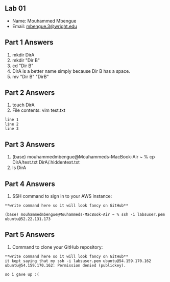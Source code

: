 ## Lab 01

- Name: Mouhammed Mbengue
- Email: mbengue.3@wright.edu

## Part 1 Answers

1.  mkdir DirA
2. mkdir "Dir B"
3. cd "Dir B"
4. DirA is a better name simply because Dir B has a space. 
5. mv "Dir B" "DirB"

## Part 2 Answers

1. touch DirA
2. File contents: vim test.txt

```
line 1
line 2
line 3  
```

## Part 3 Answers

1. (base) mouhammedmbengue@Mouhammeds-MacBook-Air ~ % cp DirA/test.txt DirA/.hiddentext.txt
2. ls DirA

## Part 4 Answers

1. SSH command to sign in to your AWS instance:

```
**write command here so it will look fancy on GitHub**

(base) mouhammedmbengue@Mouhammeds-MacBook-Air ~ % ssh -i labsuser.pem ubuntu@52.22.131.173

```

## Part 5 Answers

1. Command to clone your GitHub repository:

```
**write command here so it will look fancy on GitHub**
it kept saying that my ssh -i labsuser.pem ubuntu@54.159.170.162
ubuntu@54.159.170.162: Permission denied (publickey).

so i gave up :( 
```
